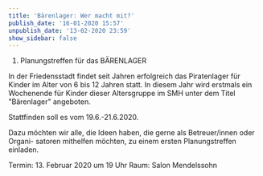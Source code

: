 ```yaml
---
title: 'Bärenlager: Wer macht mit?'
publish_date: '16-01-2020 15:57'
unpublish_date: '13-02-2020 23:59'
show_sidebar: false
---
```


1. Planungstreffen für das BÄRENLAGER

In der Friedensstadt findet seit Jahren erfolgreich das Piratenlager für Kinder im Alter von 6 bis 12 Jahren statt. In diesem Jahr wird erstmals ein Wochenende für Kinder dieser Altersgruppe im SMH unter dem Titel "Bärenlager" angeboten.

Stattfinden soll es vom 19.6.-21.6.2020.

Dazu möchten wir alle, die Ideen haben, die gerne als Betreuer/innen oder Organi- satoren mithelfen möchten, zu einem ersten Planungstreffen einladen.

Termin: 13. Februar 2020 um 19 Uhr
Raum: Salon Mendelssohn